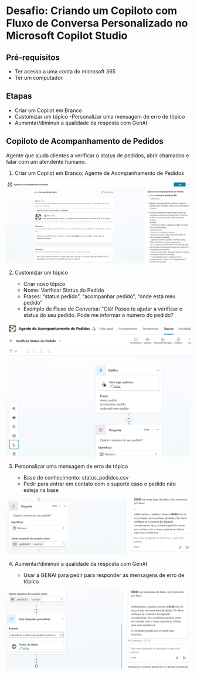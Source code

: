# Desafio: Criando um Copiloto com Fluxo de Conversa Personalizado no Microsoft Copilot Studio

## Pré-requisitos
- Ter acesso a uma conta do microsoft 365
- Ter um computador
  
## Etapas
- Criar um Copilot em Branco
- Customizar um tópico
-Personalizar uma mensagem de erro de tópico
- Aumentar/diminuir a qualidade da resposta com GenAI

## Copiloto de Acompanhamento de Pedidos

Agente que ajuda clientes a verificar o status de pedidos, abrir chamados e falar com um atendente humano.


1. Criar um Copilot em Branco: Agente de Acompanhamento de Pedidos

 ![alt text](agente_em_branco.png)
 
2. Customizar um tópico
   
    - Criar novo tópico
    - Nome: Verificar Status do Pedido
    - Frases: “status pedido”, “acompanhar pedido”, “onde está meu pedido”
    - Exemplo de Fluxo de Conversa: "Olá! Posso te ajudar a verificar o status do seu pedido. Pode me informar o número do pedido?

 ![alt text](customizar_topico.png)
 
3.  Personalizar uma mensagem de erro de tópico
   
    - Base de conhecimento: status_pedidos.csv
    - Pedir para entrar em contato com o suporte caso o pedido não esteja na base

 ![alt text](personalizar_erro.png)
 
4. Aumentar/diminuir a qualidade da resposta com GenAI

    - Usar a GENAI para pedir para responder as mensagens de erro de tópico

 ![alt text](resposta_genAI.png)
